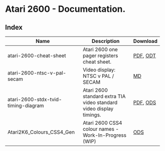 # Atari 2600 - Documentation.

## Index

| Name | Description | Download |
| ---- | ----------- | -------- |
| atari-2600-cheat-sheet | Atari 2600 one pager registers cheat sheet. | [PDF](atari-2600-cheat-sheet.pdf), [ODT](atari-2600-cheat-sheet.odt) 
| atari-2600-ntsc-v-pal-secam | Video display: NTSC v PAL / SECAM | [MD](atari-2600-ntsc-v-pal-secam.md) |
| atari-2600-stdx-tvid-timing-diagram | Atari 2600 standard extra TIA video standard video display timings. | [PDF](atari-2600-stdx-tvid-timing-diagram.pdf), [ODS](atari-2600-stdx-tvid-timing-diagram.ods)
| Atari2K6_Colours_CSS4_Gen | Atari 2600 CSS4 colour names - Work-In-Progress (WIP) | [ODS](Atari2K6_Colours_CSS4_Gen.ods) |
